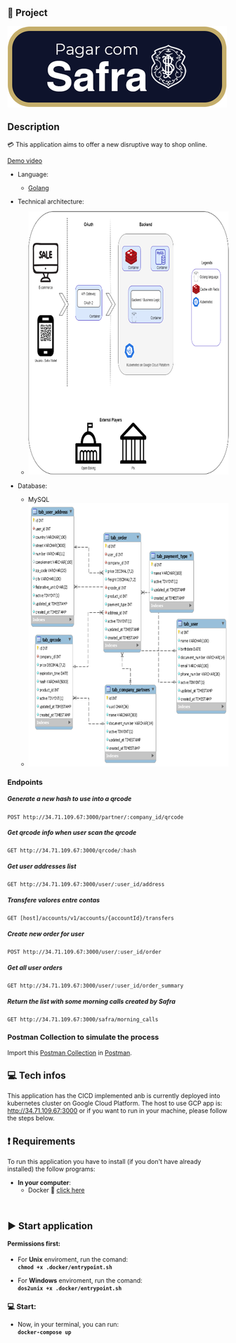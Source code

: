 ## 📝 Project
<img src=".github/PagarCSafra.png" >

## Description
💳 This application aims to offer a new disruptive way to shop online.
  
[Demo video]()  

* Language:
  - [Golang](https://golang.org/)  

* Technical architecture:
  - <img src=".github/DiagramaTecnico.png" width="700" height="600">

* Database:
  - MySQL
  - <img src=".github/database-diagram.png" width="700" height="600" >

### Endpoints

##### Generate a new hash to use into a qrcode
`POST http://34.71.109.67:3000/partner/:company_id/qrcode`

##### Get qrcode info when user scan the qrcode
`GET http://34.71.109.67:3000/qrcode/:hash`

##### Get user addresses list
`GET http://34.71.109.67:3000/user/:user_id/address`

##### Transfere valores entre contas
`GET [host]/accounts/v1/accounts/{accountId}/transfers`

##### Create new order for user
`POST http://34.71.109.67:3000/user/:user_id/order`

##### Get all user orders
`GET http://34.71.109.67:3000/user/:user_id/order_summary`

##### Return the list with some morning calls created by Safra
`GET http://34.71.109.67:3000/safra/morning_calls`


### Postman Collection to simulate the process

Import this [Postman Collection](https://github.com/safra-team-35/backend/docs/Safra-Technee.postman_collection.json) in [Postman](https://www.postman.com/).


## 💻 Tech infos
This application has the CICD implemented anb is currently deployed into kubernetes cluster on Google Cloud Platform.
The host to use GCP app is: http://34.71.109.67:3000 or if you want to run in your machine, please follow the steps below.

## ❗ Requirements
To run this application you have to install (if you don't have already installed) the follow programs:
* <b>In your computer</b>:
   * Docker 🐳 [click here](https://docs.docker.com/get-docker/)
<br>

## ▶️ Start application

#### Permissions first:  

* For <b>Unix</b> enviroment, run the comand:  
<b>```chmod +x .docker/entrypoint.sh```</b>  

* For <b>Windows</b> enviroment, run the comand:   
<b>```dos2unix +x .docker/entrypoint.sh```</b>  

### 💻 Start:
* Now, in your terminal, you can run:  <br>
<b>```docker-compose up```</b>

<br><br>
